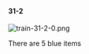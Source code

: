 #### 31-2
![train-31-2-0.png](https://github.com/lil-lab/nlvr/raw/master/nlvr/train/images/39/train-31-2-0.png "train-31-2-0.png")

There are 5 blue items